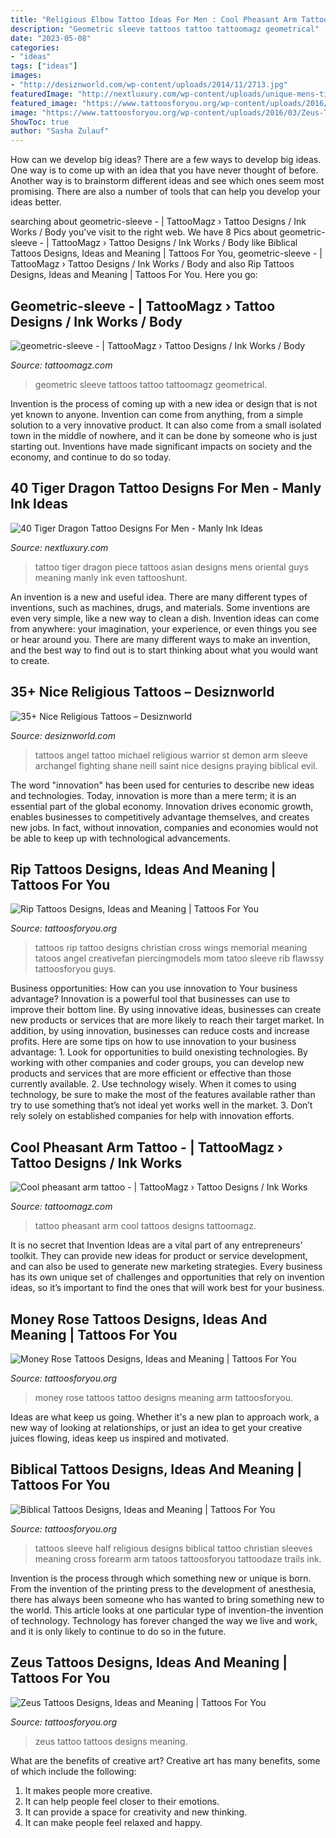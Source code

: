 ```yaml
---
title: "Religious Elbow Tattoo Ideas For Men : Cool Pheasant Arm Tattoo -"
description: "Geometric sleeve tattoos tattoo tattoomagz geometrical"
date: "2023-05-08"
categories:
- "ideas"
tags: ["ideas"]
images:
- "http://desiznworld.com/wp-content/uploads/2014/11/2713.jpg"
featuredImage: "http://nextluxury.com/wp-content/uploads/unique-mens-tiger-dragon-tattoos.jpg"
featured_image: "https://www.tattoosforyou.org/wp-content/uploads/2016/05/Biblical-Tattoos-Half-Sleeves.jpg"
image: "https://www.tattoosforyou.org/wp-content/uploads/2016/03/Zeus-Tattoo-Pictures.jpg"
ShowToc: true
author: "Sasha Zulauf"
---
```



How can we develop big ideas?
There are a few ways to develop big ideas. One way is to come up with an idea that you have never thought of before. Another way is to brainstorm different ideas and see which ones seem most promising. There are also a number of tools that can help you develop your ideas better.

	

		
searching about geometric-sleeve - | TattooMagz › Tattoo Designs / Ink Works / Body you've visit to the right web. We have 8 Pics about geometric-sleeve - | TattooMagz › Tattoo Designs / Ink Works / Body like Biblical Tattoos Designs, Ideas and Meaning | Tattoos For You, geometric-sleeve - | TattooMagz › Tattoo Designs / Ink Works / Body and also Rip Tattoos Designs, Ideas and Meaning | Tattoos For You. Here you go:
		
    
## Geometric-sleeve - | TattooMagz › Tattoo Designs / Ink Works / Body

<img loading=lazy src="https://tattoomagz.com/wp-content/uploads/2014/05/geometric-sleeve.jpg" onerror="this.onerror=null;this.src='https://tse3.mm.bing.net/th?id=OIP.7is0Vm4wcmBCnfVxZLsLyQHaJ4&amp;pid=15.1';" alt="geometric-sleeve - | TattooMagz › Tattoo Designs / Ink Works / Body">

_Source: tattoomagz.com_

>geometric sleeve tattoos tattoo tattoomagz geometrical. 

	

Invention is the process of coming up with a new idea or design that is not yet known to anyone. Invention can come from anything, from a simple solution to a very innovative product. It can also come from a small isolated town in the middle of nowhere, and it can be done by someone who is just starting out. Inventions have made significant impacts on society and the economy, and continue to do so today.

    
## 40 Tiger Dragon Tattoo Designs For Men - Manly Ink Ideas

<img loading=lazy src="http://nextluxury.com/wp-content/uploads/unique-mens-tiger-dragon-tattoos.jpg" onerror="this.onerror=null;this.src='https://tse2.mm.bing.net/th?id=OIP.LRZk3UBIe6p9M7wgVBSptQHaJ4&amp;pid=15.1';" alt="40 Tiger Dragon Tattoo Designs For Men - Manly Ink Ideas">

_Source: nextluxury.com_

>tattoo tiger dragon piece tattoos asian designs mens oriental guys meaning manly ink even tattooshunt. 

	

An invention is a new and useful idea. There are many different types of inventions, such as machines, drugs, and materials. Some inventions are even very simple, like a new way to clean a dish. Invention ideas can come from anywhere: your imagination, your experience, or even things you see or hear around you. There are many different ways to make an invention, and the best way to find out is to start thinking about what you would want to create.

    
## 35+ Nice Religious Tattoos – Desiznworld

<img loading=lazy src="http://desiznworld.com/wp-content/uploads/2014/11/2713.jpg" onerror="this.onerror=null;this.src='https://tse2.mm.bing.net/th?id=OIP.a_WUDd3kBjIDCJg8IM3OhQHaMW&amp;pid=15.1';" alt="35+ Nice Religious Tattoos – Desiznworld">

_Source: desiznworld.com_

>tattoos angel tattoo michael religious warrior st demon arm sleeve archangel fighting shane neill saint nice designs praying biblical evil. 

	

The word "innovation" has been used for centuries to describe new ideas and technologies. Today, innovation is more than a mere term; it is an essential part of the global economy. Innovation drives economic growth, enables businesses to competitively advantage themselves, and creates new jobs. In fact, without innovation, companies and economies would not be able to keep up with technological advancements.

    
## Rip Tattoos Designs, Ideas And Meaning | Tattoos For You

<img loading=lazy src="http://www.tattoosforyou.org/wp-content/uploads/2013/10/Rip-Tattoo-Designs.jpg" onerror="this.onerror=null;this.src='https://tse4.mm.bing.net/th?id=OIP.rusX0az22Yq90R-IYGy5TwHaKC&amp;pid=15.1';" alt="Rip Tattoos Designs, Ideas and Meaning | Tattoos For You">

_Source: tattoosforyou.org_

>tattoos rip tattoo designs christian cross wings memorial meaning tatoos angel creativefan piercingmodels mom tatoo sleeve rib flawssy tattoosforyou guys. 

	

Business opportunities: How can you use innovation to Your business advantage?
Innovation is a powerful tool that businesses can use to improve their bottom line. By using innovative ideas, businesses can create new products or services that are more likely to reach their target market. In addition, by using innovation, businesses can reduce costs and increase profits. Here are some tips on how to use innovation to your business advantage: 1. Look for opportunities to build onexisting technologies. By working with other companies and coder groups, you can develop new products and services that are more efficient or effective than those currently available. 2. Use technology wisely. When it comes to using technology, be sure to make the most of the features available rather than try to use something that’s not ideal yet works well in the market. 3. Don’t rely solely on established companies for help with innovation efforts.

    
## Cool Pheasant Arm Tattoo - | TattooMagz › Tattoo Designs / Ink Works

<img loading=lazy src="https://tattoomagz.com/wp-content/uploads/Cool-pheasant-arm-tattoo.jpg" onerror="this.onerror=null;this.src='https://tse1.mm.bing.net/th?id=OIP.2A_ihcSvVKLy1VLILYJjHQHaJ4&amp;pid=15.1';" alt="Cool pheasant arm tattoo - | TattooMagz › Tattoo Designs / Ink Works">

_Source: tattoomagz.com_

>tattoo pheasant arm cool tattoos designs tattoomagz. 

	

It is no secret that Invention Ideas are a vital part of any entrepreneurs’ toolkit. They can provide new ideas for product or service development, and can also be used to generate new marketing strategies. Every business has its own unique set of challenges and opportunities that rely on invention ideas, so it’s important to find the ones that will work best for your business.

    
## Money Rose Tattoos Designs, Ideas And Meaning | Tattoos For You

<img loading=lazy src="https://www.tattoosforyou.org/wp-content/uploads/2016/08/Money-Rose-Tattoo-on-Arm.jpg" onerror="this.onerror=null;this.src='https://tse2.mm.bing.net/th?id=OIP.-3CU4QOWvK0_AafSOYJjlwHaJ4&amp;pid=15.1';" alt="Money Rose Tattoos Designs, Ideas and Meaning | Tattoos For You">

_Source: tattoosforyou.org_

>money rose tattoos tattoo designs meaning arm tattoosforyou. 

	

Ideas are what keep us going. Whether it's a new plan to approach work, a new way of looking at relationships, or just an idea to get your creative juices flowing, ideas keep us inspired and motivated.

    
## Biblical Tattoos Designs, Ideas And Meaning | Tattoos For You

<img loading=lazy src="https://www.tattoosforyou.org/wp-content/uploads/2016/05/Biblical-Tattoos-Half-Sleeves.jpg" onerror="this.onerror=null;this.src='https://tse2.mm.bing.net/th?id=OIP.H_mShjUlN8VqY7a99qvRowHaJ2&amp;pid=15.1';" alt="Biblical Tattoos Designs, Ideas and Meaning | Tattoos For You">

_Source: tattoosforyou.org_

>tattoos sleeve half religious designs biblical tattoo christian sleeves meaning cross forearm arm tatoos tattoosforyou tattoodaze trails ink. 

	

Invention is the process through which something new or unique is born. From the invention of the printing press to the development of anesthesia, there has always been someone who has wanted to bring something new to the world. This article looks at one particular type of invention-the invention of technology. Technology has forever changed the way we live and work, and it is only likely to continue to do so in the future.

    
## Zeus Tattoos Designs, Ideas And Meaning | Tattoos For You

<img loading=lazy src="https://www.tattoosforyou.org/wp-content/uploads/2016/03/Zeus-Tattoo-Pictures.jpg" onerror="this.onerror=null;this.src='https://tse3.mm.bing.net/th?id=OIP.H8Wup1Dkw17PVbx6smccDwHaJ3&amp;pid=15.1';" alt="Zeus Tattoos Designs, Ideas and Meaning | Tattoos For You">

_Source: tattoosforyou.org_

>zeus tattoo tattoos designs meaning. 

	

What are the benefits of creative art?
Creative art has many benefits, some of which include the following: 
1. It makes people more creative.
2. It can help people feel closer to their emotions.
3. It can provide a space for creativity and new thinking.
4. It can make people feel relaxed and happy.

